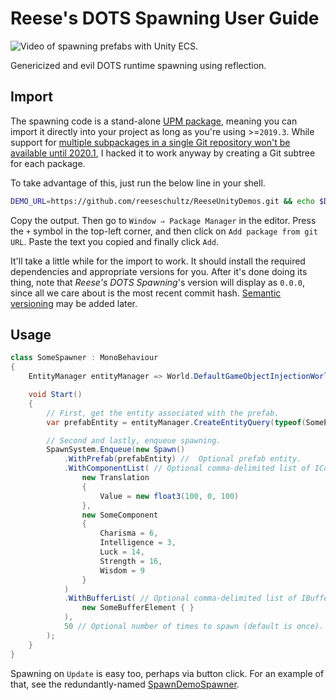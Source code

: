# Reese's DOTS Spawning User Guide

![Video of spawning prefabs with Unity ECS.](/Gifs/spawn-demo.gif)

Genericized and evil DOTS runtime spawning using reflection.

## Import

The spawning code is a stand-alone [UPM package](https://docs.unity3d.com/Manual/Packages.html), meaning you can import it directly into your project as long as you're using >=`2019.3`. While support for [multiple subpackages in a single Git repository won't be available until 2020.1](https://forum.unity.com/threads/git-support-on-package-manager.573673/page-5), I hacked it to work anyway by creating a Git subtree for each package.

To take advantage of this, just run the below line in your shell.

```sh
DEMO_URL=https://github.com/reeseschultz/ReeseUnityDemos.git && echo $DEMO_URL#$(git ls-remote $DEMO_URL spawning | grep -Po "^([\w\-]+)")
```

Copy the output. Then go to `Window ⇒ Package Manager` in the editor. Press the `+` symbol in the top-left corner, and then click on `Add package from git URL`. Paste the text you copied and finally click `Add`.

It'll take a little while for the import to work. It should install the required dependencies and appropriate versions for you. After it's done doing its thing, note that *Reese's DOTS Spawning*'s version will display as `0.0.0`, since all we care about is the most recent commit hash. [Semantic versioning](https://semver.org/) may be added later.

## Usage

```csharp
class SomeSpawner : MonoBehaviour
{
    EntityManager entityManager => World.DefaultGameObjectInjectionWorld.EntityManager;

    void Start()
    {
        // First, get the entity associated with the prefab.
        var prefabEntity = entityManager.CreateEntityQuery(typeof(SomePrefab)).GetSingleton<SomePrefab>().Value;

        // Second and lastly, enqueue spawning.
        SpawnSystem.Enqueue(new Spawn()
            .WithPrefab(prefabEntity) //  Optional prefab entity.
            .WithComponentList( // Optional comma-delimited list of IComponentData.
                new Translation
                {
                    Value = new float3(100, 0, 100)
                },
                new SomeComponent
                {
                    Charisma = 6,
                    Intelligence = 3,
                    Luck = 14,
                    Strength = 16,
                    Wisdom = 9
                }
            )
            .WithBufferList( // Optional comma-delimited list of IBufferElementData.
                new SomeBufferElement { }
            ),
            50 // Optional number of times to spawn (default is once).
        );
    }
}
```

Spawning on `Update` is easy too, perhaps via button click. For an example of that, see the redundantly-named [SpawnDemoSpawner](https://github.com/reeseschultz/ReeseUnityDemos/blob/master/Assets/Scripts/Demo/SpawnDemoSpawner.cs).

